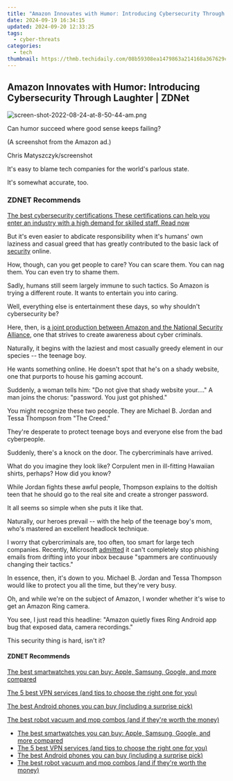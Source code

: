 ```yaml
---
title: "Amazon Innovates with Humor: Introducing Cybersecurity Through Laughter | ZDNet"
date: 2024-09-19 16:34:15
updated: 2024-09-20 12:33:25
tags:
  - cyber-threats
categories:
  - tech
thumbnail: https://thmb.techidaily.com/08b59308ea1479863a214168a367629cf0b1393331c870e52c284f342d82b8ac.jpeg
---
```


## Amazon Innovates with Humor: Introducing Cybersecurity Through Laughter | ZDNet

![screen-shot-2022-08-24-at-8-50-44-am.png](https://www.zdnet.com/a/img/resize/a5fdb7af8436358e9a30f6ff998104819ed11d3a/2022/08/24/6a86c51a-2979-4224-8ea9-2c87a36e296c/screen-shot-2022-08-24-at-8-50-44-am.png?auto=webp&width=1280)

Can humor succeed where good sense keeps failing?

(A screenshot from the Amazon ad.)

Chris Matyszczyk/screenshot

It's easy to blame tech companies for the world's parlous state.

It's somewhat accurate, too.

### **ZDNET** Recommends

[The best cybersecurity certifications These certifications can help you enter an industry with a high demand for skilled staff.  Read now](https://www.zdnet.com/article/best-cybersecurity-certification/)

But it's even easier to abdicate responsibility when it's humans' own laziness and casual greed that has greatly contributed to the basic lack of [security](https://www.zdnet.com/topic/security/) online. 

How, though, can you get people to care? You can scare them. You can nag them. You can even try to shame them.

Sadly, humans still seem largely immune to such tactics. So Amazon is trying a different route. It wants to entertain you into caring.

Well, everything else is entertainment these days, so why shouldn't cybersecurity be? 

Here, then, is [a joint production between Amazon and the National Security Alliance](https://www.youtube.com/watch?v=UsFC11-IaZ0), one that strives to create awareness about cyber criminals.

Naturally, it begins with the laziest and most casually greedy element in our species -- the teenage boy.

He wants something online. He doesn't spot that he's on a shady website, one that purports to house his gaming account.

Suddenly, a woman tells him: "Do not give that shady website your...." A man joins the chorus: "password. You just got phished."

You might recognize these two people. They are Michael B. Jordan and Tessa Thompson from "The Creed."

They're desperate to protect teenage boys and everyone else from the bad cyberpeople.

Suddenly, there's a knock on the door. The cybercriminals have arrived. 

What do you imagine they look like? Corpulent men in ill-fitting Hawaiian shirts, perhaps? How did you know?

While Jordan fights these awful people, Thompson explains to the doltish teen that he should go to the real site and create a stronger password. 

It all seems so simple when she puts it like that.

Naturally, our heroes prevail -- with the help of the teenage boy's mom, who's mastered an excellent headlock technique. 

I worry that cybercriminals are, too often, too smart for large tech companies. Recently, Microsoft [admitted](https://www.zdnet.com/article/microsoft-admits-it-cant-stop-scammers-fooling-you-with-their-latest-tricks/) it can't completely stop phishing emails from drifting into your inbox because "spammers are continuously changing their tactics."

In essence, then, it's down to you. Michael B. Jordan and Tessa Thompson would like to protect you all the time, but they're very busy.

Oh, and while we're on the subject of Amazon, I wonder whether it's wise to get an Amazon Ring camera.

You see, I just read this headline: "Amazon quietly fixes Ring Android app bug that exposed data, camera recordings."

This security thing is hard, isn't it?

#### **ZDNET** Recommends

[The best smartwatches you can buy: Apple, Samsung, Google, and more compared](https://www.zdnet.com/article/best-smartwatch/ "The best smartwatches you can buy: Apple, Samsung, Google, and more compared")

[The 5 best VPN services (and tips to choose the right one for you)](https://www.zdnet.com/article/best-vpn/ "The 5 best VPN services (and tips to choose the right one for you)")

[The best Android phones you can buy (including a surprise pick)](https://www.zdnet.com/article/best-android-phone/ "The best Android phones you can buy (including a surprise pick)")

[The best robot vacuum and mop combos (and if they're worth the money)](https://www.zdnet.com/article/best-robot-vacuum-mop/ "The best robot vacuum and mop combos (and if they're worth the money)")

* [The best smartwatches you can buy: Apple, Samsung, Google, and more compared](https://www.zdnet.com/article/best-smartwatch/ "The best smartwatches you can buy: Apple, Samsung, Google, and more compared")
* [The 5 best VPN services (and tips to choose the right one for you)](https://www.zdnet.com/article/best-vpn/ "The 5 best VPN services (and tips to choose the right one for you)")
* [The best Android phones you can buy (including a surprise pick)](https://www.zdnet.com/article/best-android-phone/ "The best Android phones you can buy (including a surprise pick)")
* [The best robot vacuum and mop combos (and if they're worth the money)](https://www.zdnet.com/article/best-robot-vacuum-mop/ "The best robot vacuum and mop combos (and if they're worth the money)")

<ins class="adsbygoogle"
     style="display:block"
     data-ad-format="autorelaxed"
     data-ad-client="ca-pub-7571918770474297"
     data-ad-slot="1223367746"></ins>



<ins class="adsbygoogle"
     style="display:block"
     data-ad-client="ca-pub-7571918770474297"
     data-ad-slot="8358498916"
     data-ad-format="auto"
     data-full-width-responsive="true"></ins>
